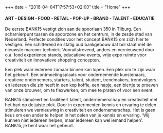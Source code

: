 +++
date = "2016-04-04T17:57:53+02:00"
title = "Home"
+++

#### ART - DESIGN - FOOD - RETAIL - POP-UP - BRAND - TALENT - EDUCATIE

De eerste BANK15 vestigt zich aan de spoorlaan 350 in Tilburg. Een scharnierpunt
tussen de spoorzone en het centrum, in de zesde stad van Nederland. Perfecte
condities voor het concept BANK15 om zich hier te vestigen. Een schitterend en
statig oud bankgebouw dat bol staat met de nieuwste marcom-techniek.
Vooruitstrevend, anders en vernieuwend door o.a. food experience stands,
educatieve events, vrije expo ruimte voor creativiteit en innovatieve shopping
concepten.

Een plek waar iedereen zomaar binnen kan lopen. Een plek om te zijn waar het
gebeurt. Een ontmoetingsplaats voor ondernemende kunstenaars, creatieve
ondernemers, starters, talent, student, trendmakers, trendvolgers en iedereen
die zin heeft in een kop koffie, een hapje, een biertje te proeven van onze
brouwer, om te flexwerken, om mee te praten of voor een event.

BANK15 stimuleert en faciliteert talent, ondernemerschap en creativiteit met
het hart op de juiste plek. Door in experimenten kennis en ervaring te delen
stimuleren we vernieuwing in creativiteit en ondernemerschap. Het is geen
keus om een ander te helpen in het delen van je kennis en ervaring. ‘Wij kunnen
niet iedereen helpen, maar iedereen kan wel iemand helpen’. BANK15, je bent
waar het gebeurt.
